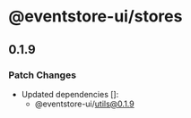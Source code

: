 # @eventstore-ui/stores

## 0.1.9

### Patch Changes

-   Updated dependencies []:
    -   @eventstore-ui/utils@0.1.9

